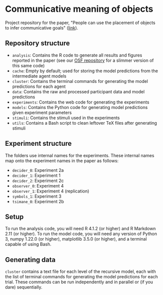 # Communicative meaning of objects

Project repository for the paper, "People can use the placement of objects to infer communicative goals" ([link](https://doi.org/10.1016/j.cognition.2023.105524)).

## Repository structure

- `analysis`: Contains the R code to generate all results and figures reported in the paper (see our [OSF repository](https://osf.io/57n4g/) for a slimmer version of this same code)
- `cache`: Empty by default; used for storing the model predictions from the intermediate agent models
- `cluster`: Contains the terminal commands for generating the model predictions for each agent
- `data`: Contains the raw and processed participant data and model predictions
- `experiments`: Contains the web code for generating the experiments
- `models`: Contains the Python code for generating model predictions given experiment parameters
- `stimuli`: Contains the stimuli used in the experiments
- `utils`: Contains a Bash script to clean leftover TeX files after generating stimuli

## Experiment structure

The folders use internal names for the experiments. These internal names map onto the experiment names in the paper as follows:

- `decider_0`: Experiment 2a
- `decider_1`: Experiment 1
- `decider_2`: Experiment 2c
- `observer_0`: Experiment 4
- `observer_1`: Experiment 4 (replication)
- `symbols_1`: Experiment 3
- `tsimane_0`: Experiment 2b

## Setup

To run the analysis code, you will need R 4.1.2 (or higher) and R Markdown 2.11 (or higher). To run the model code, you will need any version of Python 3, numpy 1.22.0 (or higher), matplotlib 3.5.0 (or higher), and a terminal capable of using Bash.

## Generating data

`cluster` contains a text file for each level of the recursive model, each with the list of terminal commands for generating the model predictions for each trial. These commands can be run independently and in parallel or (if you dare) sequentially.
